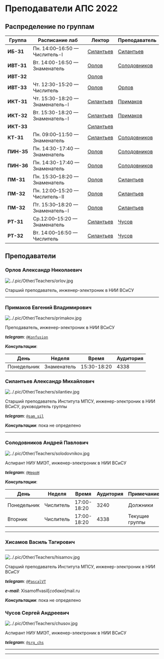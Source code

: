 # Преподаватели АПС 2022

## Распределение по группам

|   Группа   |        Расписание лаб         |                    Лектор                   |              Преподаватель                  |
|------------|-------------------------------|---------------------------------------------|---------------------------------------------|
| **ИБ-31**  |Пн. 14:00–16:50 — Числитель-I  |[Силантьев](#силантьев-александр-михайлович) |[Силантьев](#силантьев-александр-михайлович) |
| **ИВТ-31** |Вт. 14:00-16:50 — Знаменатель  |[Орлов](#орлов-александр-николаевич)         |[Солодовников](#солодовников-андрей-павлович)|
| **ИВТ-32** |                               |[Орлов](#орлов-александр-николаевич)         |                                             |
| **ИВТ-33** |Чт. 12:30-15:20 — Числитель    |[Орлов](#орлов-александр-николаевич)         |[Орлов](#орлов-александр-николаевич)|
| **ИКТ-31** |Чт. 15:30-18:20 — Знаменатель-I|[Силантьев](#силантьев-александр-михайлович) |[Примаков](#примаков-евгений-владимирович)   |
| **ИКТ-32** |Вт. 15:30-18:20 — Знаменатель-I|[Силантьев](#силантьев-александр-михайлович) |[Примаков](#примаков-евгений-владимирович)   |
| **ИКТ-33** |                               |[Силантьев](#силантьев-александр-михайлович) |                                             |
| **КТ-31**  |Пн. 09:00–11:50 — Знаменатель  |[Силантьев](#силантьев-александр-михайлович) |[Солодовников](#солодовников-андрей-павлович)|
| **ПИН-35** |Пн. 14:30-17:40 — Знаменатель  |[Орлов](#орлов-александр-николаевич)         |[Солодовников](#солодовников-андрей-павлович)|
| **ПИН-36** |Пн. 14:30-17:40 — Знаменатель  |[Орлов](#орлов-александр-николаевич)         |[Солодовников](#солодовников-андрей-павлович)|
| **ПМ-31**  |Пн. 15:30–18:20 — Знаменатель  |[Орлов](#орлов-александр-николаевич)         |[Силантьев](#силантьев-александр-михайлович) |
| **ПМ-32**  |Пн. 12:00–15:20 — Числитель-II |[Орлов](#орлов-александр-николаевич)         |[Силантьев](#силантьев-александр-михайлович) |
| **ПМ-32**  |Пт. 15:30–18:20 — Знаменатель-I|[Орлов](#орлов-александр-николаевич)         |[Силантьев](#силантьев-александр-михайлович) |
| **РТ-31**  |Ср.12:00–15:20 — Знаменатель   |[Силантьев](#силантьев-александр-михайлович) |[Чусов](#чусов-сергей-андреевич)             |
| **РТ-32**  |Вт. 14:00–16:50 — Числитель    |[Силантьев](#силантьев-александр-михайлович) |[Чусов](#чусов-сергей-андреевич)             |

## Преподаватели

### Орлов Александр Николаевич

![../.pic/Other/Teachers/orlov.jpg](../.pic/Other/Teachers/orlov.jpg)

Старший преподаватель, инженер-электроник в НИИ ВСиСУ

---

### Примаков Евгений Владимирович

![../.pic/Other/Teachers/primakov.jpg](../.pic/Other/Teachers/primakov.jpg)

Преподаватель, инженер-электроник в НИИ ВСиСУ

***telegram***: [`@Konfusion`](https://t.me/Konfusion)

***Консультации***:

| День      |    Неделя    |   Время   | Аудитория |
|-----------|------------  |-----------|-----------|
|Понедельник| Знаменатель  |15:30-18:20|   4338    |


### Силантьев Александр Михайлович

![../.pic/Other/Teachers/silantiev.jpg](../.pic/Other/Teachers/silantiev.jpg)

Старший преподаватель Института МПСУ, инженер-электроник в НИИ ВСиСУ, руководитель группы

***telegram***: [`@sam_sil`](http://t.me/sam_sil)

***Консультации***: пока не определено

---

### Солодовников Андрей Павлович

![../.pic/Other/Teachers/solodovnikov.jpg](../.pic/Other/Teachers/solodovnikov.jpg)

Аспирант НИУ МИЭТ, инженер-электроник в НИИ ВСиСУ

***telegram***: [`@HepoH`](http://t.me/HepoH)

***Консультации***:

| День      |    Неделя    |   Время   | Аудитория | Примечание    |
|-----------|------------  |-----------|-----------|---------------|
|Понедельник| Числитель    |17:00-18:20|   3240    | Должники      |
|Вторник    | Числитель    |17:00-18:20|   4338    | Текущие группы|

---

### Хисамов Василь Тагирович

---

![../.pic/Other/Teachers/hisamov.jpg](../.pic/Other/Teachers/hisamov.jpg)

Старший преподаватель Института МПСУ, инженер-электроник в НИИ ВСиСУ

***telegram***: [`@PascalVT`](http://t.me/PascalVT)

***e-mail***: Xisamoffvasil[*собака*]mail.ru

***Консультации***: пока не определено

### Чусов Сергей Андреевич

![../.pic/Other/Teachers/chusov.jpg](../.pic/Other/Teachers/chusov.jpg)

Аспирант НИУ МИЭТ, инженер-электроник в НИИ ВСиСУ

***telegram***: [`@srg_chs`](http://t.me/srg_chs)

---
<!-- ###

## Ассистенты

 Замтарадзе Артём Раульевич

![](../.pic/Other/Teachers/zamtaradze.jpg)

Магистрант ИВТ (IoT), инженер в НПК ТЦ,

***telegram***: [`@gad_dam`](http://t.me/gad_dam)

Почта: artyomzamtaradze[*собака*]yandex.ru -->

---
<!--
### Демидов Александр Александрович

![](../.pic/Other/Teachers/demidov.jpg)

Магистрант ИВТ

***telegram***: [`@AlexBee4`](http://t.me/AlexBee4)

---

### Демичев Сергей Сергеевич

![](../.pic/Other/Teachers/demichev.jpg)

Магистрант ИВТ

***telegram***: [`@darthajFox`](http://t.me/darthajFox)

--- -->

<!-- ### Рыжкова Дарья Васильевна

![](../.pic/Other/Teachers/rygkova.jpg)

Магистр НИУ МИЭТ, инженер-электроник в НИИ ВСиСУ

***telegram***: [`@frarrr`](http://t.me/frarrr)

--- -->

<!-- ### Барков Евгений Сергеевич

![](../.pic/Other/Teachers/barkov.jpg)

Магистр НИУ МИЭТ, инженер-электроник в НИИ ВСиСУ

***telegram***: [`@barkove`](http://t.me/barkove)

--- -->